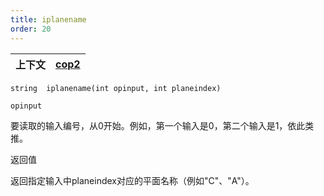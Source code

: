 ```yaml
---
title: iplanename
order: 20
---
```

| 上下文 | [cop2](../contexts/cop2.html) |
| --- | --- |

`string  iplanename(int opinput, int planeindex)`

`opinput`

要读取的输入编号，从0开始。例如，第一个输入是0，第二个输入是1，依此类推。

返回值

返回指定输入中planeindex对应的平面名称（例如"C"、"A"）。